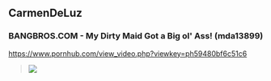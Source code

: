 ## CarmenDeLuz
### BANGBROS.COM - My Dirty Maid Got a Big ol' Ass! (mda13899)
https://www.pornhub.com/view_video.php?viewkey=ph59480bf6c51c6
>![](https://ci.phncdn.com/videos/201706/19/121081582/thumbs_25/(m=ecuKGgaaaa)(mh=2AsNiHH50H1RbTPM)3.jpg)
